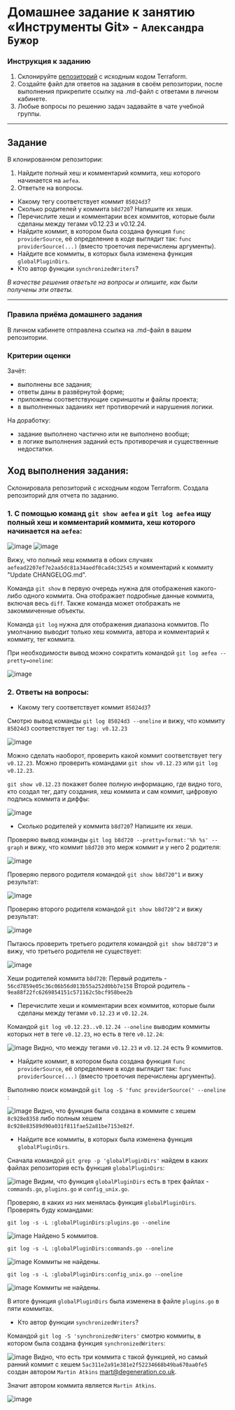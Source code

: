 # Домашнее задание к занятию «Инструменты Git» - `Александра Бужор`

### Инструкция к заданию

1. Склонируйте [репозиторий](https://github.com/hashicorp/terraform) с исходным кодом Terraform.
2. Создайте файл для ответов на задания в своём репозитории, после выполнения прикрепите ссылку на .md-файл с ответами в личном кабинете.
3. Любые вопросы по решению задач задавайте в чате учебной группы.

------

## Задание

В клонированном репозитории:

1. Найдите полный хеш и комментарий коммита, хеш которого начинается на `aefea`.
2. Ответьте на вопросы.

* Какому тегу соответствует коммит `85024d3`?
* Сколько родителей у коммита `b8d720`? Напишите их хеши.
* Перечислите хеши и комментарии всех коммитов, которые были сделаны между тегами  v0.12.23 и v0.12.24.
* Найдите коммит, в котором была создана функция `func providerSource`, её определение в коде выглядит так: `func providerSource(...)` (вместо троеточия перечислены аргументы).
* Найдите все коммиты, в которых была изменена функция `globalPluginDirs`.
* Кто автор функции `synchronizedWriters`? 

*В качестве решения ответьте на вопросы и опишите, как были получены эти ответы.*

---

### Правила приёма домашнего задания

В личном кабинете отправлена ссылка на .md-файл в вашем репозитории.

### Критерии оценки

Зачёт:

* выполнены все задания;
* ответы даны в развёрнутой форме;
* приложены соответствующие скриншоты и файлы проекта;
* в выполненных заданиях нет противоречий и нарушения логики.

На доработку:

* задание выполнено частично или не выполнено вообще;
* в логике выполнения заданий есть противоречия и существенные недостатки.


## Ход выполнения задания:

Склонировала репозиторий с исходным кодом Terraform. Создала репозиторий для отчета по заданию.

### 1. С помощью команд `git show aefea` и `git log aefea` ищу полный хеш и комментарий коммита, хеш которого начинается на `aefea`:

![image](https://github.com/user-attachments/assets/6ec6bd99-099d-447a-b3e6-e5651bb2a73b)
![image](https://github.com/user-attachments/assets/f9a55352-e2fd-43ad-b96d-3573f4866a79)

Вижу, что полный хеш коммита в обоих случаях `aefead2207ef7e2aa5dc81a34aedf0cad4c32545` и комментарий к коммиту "Update CHANGELOG.md".

Команда `git show` в первую очередь нужна для отображения какого-либо одного коммита. Она отображает подробные данные коммита, включая весь `diff`. Также команда может отображать не закоммиченные объекты.

Команда `git log` нужна для отображения диапазона коммитов. По умолчанию выводит только хеш коммита, автора и комментарий к коммиту, тег коммита. 

При необходимости вывод можно сократить командой `git log aefea --pretty=oneline`:

![image](https://github.com/user-attachments/assets/39a0c531-f729-4f6c-8bb0-c17f536ad4fd)

### 2. Ответы на вопросы:

* Какому тегу соответствует коммит `85024d3`?

Смотрю вывод команды `git log 85024d3 --oneline` и вижу, что коммиту `85024d3` соответствует тег `tag: v0.12.23`

![image](https://github.com/user-attachments/assets/fe95978f-823f-4209-95f5-294decf6f67c)

Можно сделать наоборот, проверить какой коммит соответствует тегу `v0.12.23`. Можно проверить командами `git show v0.12.23` или `git log v0.12.23`.

`git show v0.12.23` покажет более полную информацию, где видно того, кто создал тег, дату создания, хеш коммита и сам коммит, цифровую подпись коммита и диффы:

![image](https://github.com/user-attachments/assets/904fd1b4-580b-4819-a36c-893eec60a26e)

* Сколько родителей у коммита `b8d720`? Напишите их хеши.

Проверяю вывод команды `git log b8d720 --pretty=format:'%h %s' --graph` и вижу, что коммит `b8d720` это мерж коммит и у него 2 родителя:

![image](https://github.com/user-attachments/assets/fd4d8078-576d-46a0-8c9f-c509b06dcbc9)

Проверяю первого родителя командой `git show b8d720^1` и вижу результат:

![image](https://github.com/user-attachments/assets/814cb120-53d3-423d-94e0-b969282dfdb4)

Проверяю второго родителя командой `git show b8d720^2` и вижу результат:

![image](https://github.com/user-attachments/assets/b294a484-7836-4fbd-85ae-8f008b91c88b)

Пытаюсь проверить третьего родителя командой `git show b8d720^3` и вижу, что третьего родителя не существует:

![image](https://github.com/user-attachments/assets/a6ebea48-4e1f-4956-96e9-ff7eb534debb)

Хеши родителей коммита `b8d720`:
Первый родитель - `56cd7859e05c36c06b56d013b55a252d0bb7e158`
Второй родитель - `9ea88f22fc6269854151c571162c5bcf958bee2b`

* Перечислите хеши и комментарии всех коммитов, которые были сделаны между тегами `v0.12.23` и `v0.12.24`.

Командой `git log v0.12.23..v0.12.24 --oneline` выводим коммиты которых нет в теге `v0.12.23`, но есть в теге `v0.12.24`:

![image](https://github.com/user-attachments/assets/2b910015-9aa6-4cea-b793-040100d43ef0)
Видно, что между тегами `v0.12.23` и `v0.12.24` есть 9 коммитов.

* Найдите коммит, в котором была создана функция `func providerSource`, её определение в коде выглядит так: `func providerSource(...)` (вместо троеточия перечислены аргументы).

Выполняю поиск командой `git log -S 'func providerSource(' --oneline` :

![image](https://github.com/user-attachments/assets/9c19003c-ba95-475c-99b5-3029b8e5cd01)
Видно, что функция была создана в коммите с хешем `8c928e8358` либо полным хешем `8c928e83589d90a031f811fae52a81be7153e82f`.

* Найдите все коммиты, в которых была изменена функция `globalPluginDirs`.

Сначала командой `git grep -p 'globalPluginDirs'` найдем в каких файлах репозитория есть функция `globalPluginDirs`:

![image](https://github.com/user-attachments/assets/0125bd95-8b79-4880-a788-07857a7acb8e)
Видим, что функция `globalPluginDirs` есть в трех файлах - `commands.go`, `plugins.go` и `config_unix.go`.

Проверяю, в каких из них менялась функция `globalPluginDirs`. Проверять буду командами:

`git log -s -L :globalPluginDirs:plugins.go --oneline`

![image](https://github.com/user-attachments/assets/1895894c-d9cc-434b-b0c5-514e5762f306)
Найдено 5 коммитов.

`git log -s -L :globalPluginDirs:commands.go --oneline`

![image](https://github.com/user-attachments/assets/b5078eeb-4939-4ee3-9b41-ff2530447b58)
Коммиты не найдены.

`git log -s -L :globalPluginDirs:config_unix.go --oneline`

![image](https://github.com/user-attachments/assets/69d5f865-3eea-485d-9b71-58dbe5840e8e)
Коммиты не найдены.

В итоге функция `globalPluginDirs` была изменена в файле `plugins.go` в пяти коммитах.

* Кто автор функции `synchronizedWriters`?

Командой `git log -S 'synchronizedWriters'` смотрю коммиты, в котором была создана функция `synchronizedWriters`:

![image](https://github.com/user-attachments/assets/bc750959-3663-486d-bc8c-b75e8cdbc9ba)
Видно, что есть три коммита с такой функцией, но самый ранний коммит с хешем `5ac311e2a91e381e2f52234668b49ba670aa0fe5 `создан автором `Martin Atkins` <mart@degeneration.co.uk>.

Значит автором коммита является `Martin Atkins`.

![image](https://github.com/user-attachments/assets/8b6987fc-db6f-49c4-8979-3b1c5dfc4e09)
